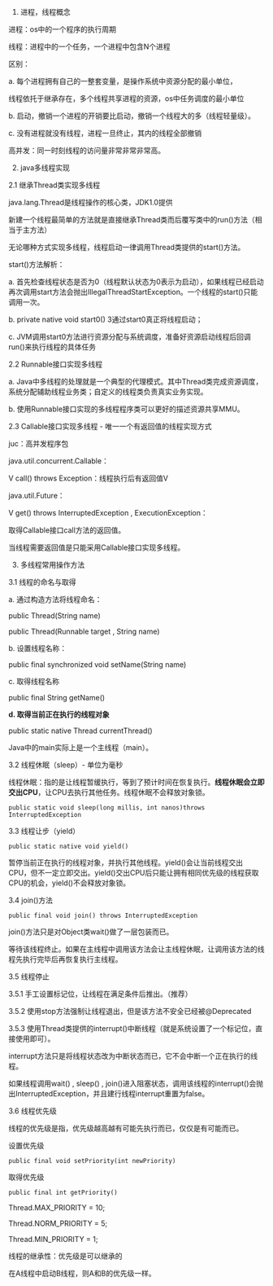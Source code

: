 1. 进程，线程概念

进程：os中的一个程序的执行周期

线程：进程中的一个任务，一个进程中包含N个进程

区别：

a. 每个进程拥有自己的一整套变量，是操作系统中资源分配的最小单位，

线程依托于继承存在，多个线程共享进程的资源，os中任务调度的最小单位

b. 启动，撤销一个进程的开销要比启动，撤销一个线程大的多（线程轻量级）。

c.  没有进程就没有线程，进程一旦终止，其内的线程全部撤销

高并发：同一时刻线程的访问量非常非常非常高。



2. java多线程实现

2.1  继承Thread类实现多线程

java.lang.Thread是线程操作的核心类，JDK1.0提供

新建一个线程最简单的方法就是直接继承Thread类而后覆写类中的run()方法（相当于主方法）

无论哪种方式实现多线程，线程启动一律调用Thread类提供的start()方法。

start()方法解析：

a.  首先检查线程状态是否为0（线程默认状态为0表示为启动），如果线程已经启动再次调用start方法会抛出IllegalThreadStartException。一个线程的start()只能调用一次。

b.  private native void start0() 3通过start0真正将线程启动；

c.  JVM调用start0方法进行资源分配与系统调度，准备好资源启动线程后回调run()来执行线程的具体任务



2.2  Runnable接口实现多线程

a.  Java中多线程的处理就是一个典型的代理模式。其中Thread类完成资源调度，系统分配辅助线程业务类；自定义的线程类负责真实业务实现。

b.  使用Runnable接口实现的多线程程序类可以更好的描述资源共享MMU。



2.3  Callable<V>接口实现多线程 - 唯一一个有返回值的线程实现方式

juc：高并发程序包

java.util.concurrent.Callable<V>：

V call() throws Exception：线程执行后有返回值V



java.util.Future<V>：

V get() throws InterruptedException , ExecutionException：

取得Callable接口call方法的返回值。



当线程需要返回值是只能采用Callable接口实现多线程。



3. 多线程常用操作方法

3.1  线程的命名与取得

a.  通过构造方法将线程命名：

public Thread(String name)

public Thread(Runnable target , String name)

b.  设置线程名称：

public final synchronized void setName(String name)

c.  取得线程名称

public final String getName()

**d.  取得当前正在执行的线程对象**

public static native Thread currentThread()

Java中的main实际上是一个主线程（main）。



3.2  线程休眠（sleep）- 单位为毫秒

线程休眠：指的是让线程暂缓执行，等到了预计时间在恢复执行。**线程休眠会立即交出CPU**，让CPU去执行其他任务。线程休眠不会释放对象锁。

```
public static void sleep(long millis, int nanos)throws InterruptedException
```



3.3  线程让步（yield）

```
public static native void yield()
```

暂停当前正在执行的线程对象，并执行其他线程。yield()会让当前线程交出CPU，但不一定立即交出。yield()交出CPU后只能让拥有相同优先级的线程获取CPU的机会，yield()不会释放对象锁。



3.4 join()方法

```
public final void join() throws InterruptedException
```

join()方法只是对Object类wait()做了一层包装而已。

等待该线程终止。如果在主线程中调用该方法会让主线程休眠，让调用该方法的线程先执行完毕后再恢复执行主线程。



3.5  线程停止

3.5.1  手工设置标记位，让线程在满足条件后推出。（推荐）

3.5.2   使用stop方法强制让线程退出，但是该方法不安全已经被@Deprecated

3.5.3   使用Thread类提供的interrupt()中断线程（就是系统设置了一个标记位，直接使用即可）。

interrupt方法只是将线程状态改为中断状态而已，它不会中断一个正在执行的线程。

如果线程调用wait() , sleep() , join()进入阻塞状态，调用该线程的interrupt()会抛出InterruptedException，并且建行线程interrupt重置为false。



3.6   线程优先级

线程的优先级是指，优先级越高越有可能先执行而已，仅仅是有可能而已。

设置优先级

```
public final void setPriority(int newPriority)
```

取得优先级

```
public final int getPriority()
```

Thread.MAX_PRIORITY = 10;

Thread.NORM_PRIORITY = 5;

Thread.MIN_PRIORITY = 1;



线程的继承性：优先级是可以继承的

在A线程中启动B线程，则A和B的优先级一样。